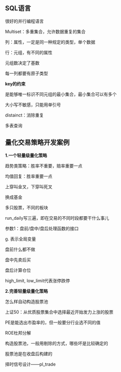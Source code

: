 ## SQL语言

很好的并行编程语言

Multiset：多重集合，允许数据重复的集合

列：属性，一定是同一种规定的类型，单个数据

行：元组，有不同的属性

元组数决定了基数

每一列都要有原子类型

**key的约束**

是能够唯一标识不同元组的最小集合，最小集合可以有多个

大小写不敏感，只能用单引号

distainct：消除重复

多表查询

## 量化交易策略开发案例

**1.一个轻量级量化策略**

趋势类策略：胜率不重要，赔率重要一点

均值回复：胜率重要一点

上穿叫金叉，下穿叫死叉

换成基金

多只股票，不同的板块

run_daily写三遍，即在交易的不同时段都要干什么事儿

参数1：盘前/盘中/盘后处理函数的接口

g. 表示全局变量

盘前什么都不做

盘中先卖后买

盘后计算仓位

high_limit, low_limit代表涨停跌停

 

**2.完善轻量级量化策略**

怎么样自动构造股票池

上证50：从优质股票集合中选择最近开始发力上涨的股票

PE是能选出市盈率的，但一般要分行业选不同的值

ROE杜邦分解

构造股票池，一般用剔除的方式，哪些坏是比较确定的

股票池是在收盘后构建的

择时信号设计——pl_trade

